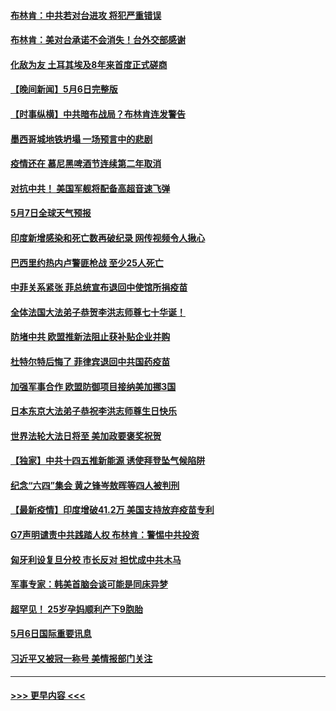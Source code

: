 #### [布林肯：中共若对台进攻 将犯严重错误](../pages/prog202/a103112653.md?t=05071301) 
#### [布林肯：美对台承诺不会消失！台外交部感谢](../pages/prog202/a103111829.md?t=05071301) 
#### [化敌为友 土耳其埃及8年来首度正式磋商](../pages/prog202/a103112612.md?t=05071301) 
#### [【晚间新闻】5月6日完整版](../pages/prog202/a103112555.md?t=05071301) 
#### [【时事纵横】中共暗布战局？布林肯连发警告](../pages/prog202/a103112517.md?t=05071301) 
#### [墨西哥城地铁坍塌 一场预言中的悲剧](../pages/prog202/a103111679.md?t=05071301) 
#### [疫情还在 慕尼黑啤酒节连续第二年取消](../pages/prog202/a103110762.md?t=05071301) 
#### [对抗中共！ 美国军舰将配备高超音速飞弹](../pages/prog202/a103112006.md?t=05071301) 
#### [5月7日全球天气预报](../pages/prog202/a103112454.md?t=05071301) 
#### [印度新增感染和死亡数再破纪录 网传视频令人揪心](../pages/prog202/a103112342.md?t=05071301) 
#### [巴西里约热内卢警匪枪战 至少25人死亡](../pages/prog202/a103112412.md?t=05071301) 
#### [中菲关系紧张 菲总统宣布退回中使馆所捐疫苗](../pages/prog202/a103112325.md?t=05071301) 
#### [全体法国大法弟子恭贺李洪志师尊七十华诞！](../pages/prog202/a103112374.md?t=05071301) 
#### [防堵中共 欧盟推新法阻止获补贴企业并购](../pages/prog202/a103112326.md?t=05071301) 
#### [杜特尔特后悔了 菲律宾退回中共国药疫苗](../pages/prog202/a103112356.md?t=05071301) 
#### [加强军事合作 欧盟防御项目接纳美加挪3国](../pages/prog202/a103112134.md?t=05071301) 
#### [日本东京大法弟子恭祝李洪志师尊生日快乐](../pages/prog202/a103112305.md?t=05071301) 
#### [世界法轮大法日将至 美加政要褒奖祝贺](../pages/prog202/a103112218.md?t=05071301) 
#### [【独家】中共十四五推新能源 诱使拜登坠气候陷阱](../pages/prog202/a103112239.md?t=05071301) 
#### [纪念“六四”集会 黄之锋岑敖晖等四人被判刑](../pages/prog202/a103112241.md?t=05071301) 
#### [【最新疫情】印度增破41.2万 美国支持放弃疫苗专利](../pages/prog202/a103112243.md?t=05071301) 
#### [G7声明谴责中共践踏人权 布林肯：警惕中共投资](../pages/prog202/a103112201.md?t=05071301) 
#### [匈牙利设复旦分校 市长反对 担忧成中共木马](../pages/prog202/a103112179.md?t=05071301) 
#### [军事专家：韩美首脑会谈可能是同床异梦](../pages/prog202/a103112141.md?t=05071301) 
#### [超罕见！ 25岁孕妈顺利产下9胞胎](../pages/prog202/a103111915.md?t=05071301) 
#### [5月6日国际重要讯息](../pages/prog202/a103111965.md?t=05071301) 
#### [习近平又被冠一称号 美情报部门关注](../pages/prog202/a103111921.md?t=05071301) 

----
#### [ >>> 更早内容 <<< ](../indexes/prog202-earlier.md)
